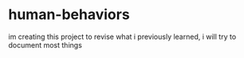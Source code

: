 # human-behaviors
im creating this project to revise what i previously learned, i will try to document most things 
